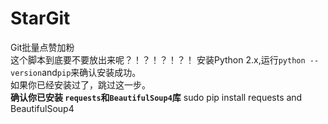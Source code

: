 # StarGit
Git批量点赞加粉
<br/>这个脚本到底要不要放出来呢？！？！？！？！
安装Python 2.x,运行```python --version```and```pip```来确认安装成功。    
如果你已经安装过了，跳过这一步。  
__确认你已安装 ```requests```和```BeautifulSoup4```库__
sudo pip install requests and BeautifulSoup4
